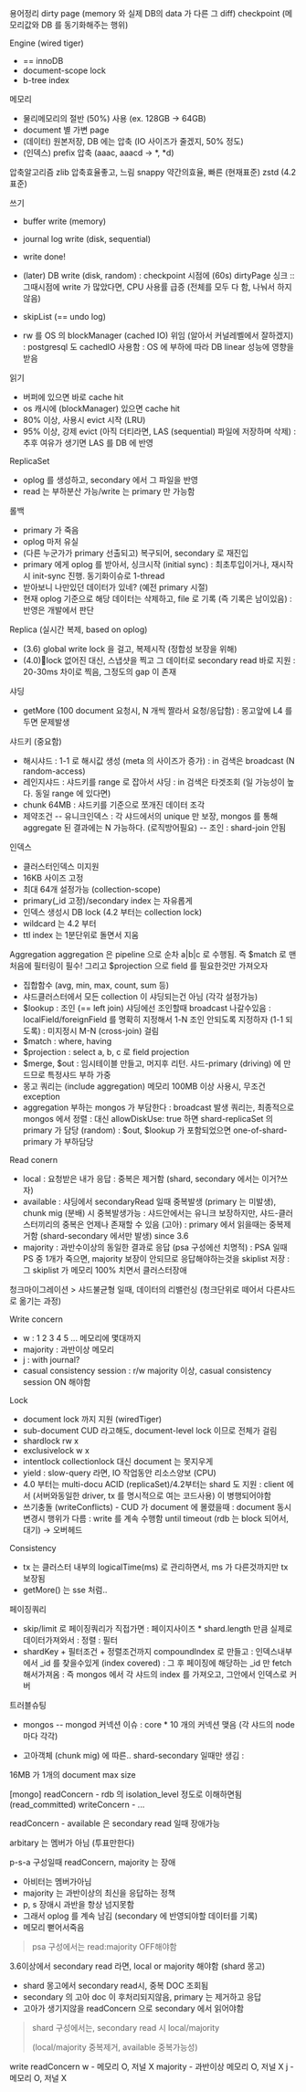 용어정리
dirty page (memory 와 실제 DB의 data 가 다른 그 diff)
checkpoint (메모리값와 DB 를 동기화해주는 행위)

Engine (wired tiger)
- == innoDB
- document-scope lock
- b-tree index

메모리
- 물리메모리의 절반 (50%) 사용 (ex. 128GB -> 64GB)
- document 별 가변 page
- (데이터) 원본저장, DB 에는 압축 (IO 사이즈가 줄겠지, 50% 정도)
- (인덱스) prefix 압축 (aaac, aaacd -> *, *d)

압축알고리즘
zlib 압축효율좋고, 느림
snappy 약간의효율, 빠른 (현재표준)
zstd (4.2 표준)

쓰기
- buffer write (memory)
- journal log write (disk, sequential)
- write done!
- (later) DB write (disk, random)
: checkpoint 시점에 (60s) dirtyPage 싱크
:: 그때시점에 write 가 많았다면, CPU 사용률 급증 (전체를 모두 다 함, 나눠서 하지 않음)

- skipList (== undo log)
- rw 를 OS 의 blockManager (cached IO) 위임 (알아서 커널레벨에서 잘하겠지)
: postgresql 도 cachedIO 사용함
: OS 에 부하에 따라 DB linear 성능에 영향을받음

읽기
- 버퍼에 있으면 바로 cache hit
- os 캐시에 (blockManager) 있으면 cache hit
- 80% 이상, 사용시 evict 시작 (LRU)
- 95% 이상, 강제 evict (아직 더티라면, LAS (sequential) 파일에 저장하며 삭제)
: 추후 여유가 생기면 LAS 를 DB 에 반영

ReplicaSet
- oplog 를 생성하고, secondary 에서 그 파일을 반영
- read 는 부하분산 가능/write 는 primary 만 가능함

롤백
- primary 가 죽음
- oplog 마저 유실
- (다른 누군가가 primary 선출되고) 복구되어, secondary 로 재진입
- primary 에게 oplog 를 받아서, 싱크시작 (initial sync)
: 최초투입이거나, 재시작시 init-sync 진행. 동기화이슈로 1-thread
- 받아보니 나만있던 데이터가 있네? (예전 primary 시절)
- 현재 oplog 기준으로 해당 데이터는 삭제하고, file 로 기록 (즉 기록은 남이있음)
: 반영은 개발에서 판단

Replica (실시간 복제, based on oplog)
- (3.6) global write lock 을 걸고, 복제시작 (정합성 보장을 위해)
- (4.0)lock 없어진 대신, 스냅샷을 찍고 그 데이터로 secondary read 바로 지원
: 20-30ms 차이로 찍음, 그정도의 gap 이 존재

샤딩
- getMore (100 document 요청시, N 개씩 짤라서 요청/응답함)
: 몽고앞에 L4 를 두면 문제발생

샤드키 (중요함)
- 해시샤드
: 1-1 로 해시값 생성 (meta 의 사이즈가 증가)
: in 검색은 broadcast (N random-access)
- 레인지샤드
: 샤드키를 range 로 잡아서 샤딩
: in 검색은 타겟조회 (일 가능성이 높다. 동일 range 에 있다면)
- chunk 64MB
: 샤드키를 기준으로 쪼개진 데이터 조각
- 제약조건
-- 유니크인덱스
: 각 샤드에서의 unique 만 보장, mongos 를 통해 aggregate 된 결과에는 N 가능하다. (로직방어필요)
-- 조인
: shard-join 안됨

인덱스
- 클러스터인덱스 미지원
- 16KB 사이즈 고정
- 최대 64개 설정가능 (collection-scope)
- primary(_id 고정)/secondary index 는 자유롭게
- 인덱스 생성시 DB lock (4.2 부터는 collection lock)
- wildcard 는 4.2 부터
- ttl index 는 1분단위로 돌면서 지움

Aggregation
aggregation 은 pipeline 으로 순차 a|b|c 로 수행됨. 즉 $match 로 맨처음에 필터링이 필수!
그리고 $projection 으로 field 를 필요한것만 가져오자

- 집합함수 (avg, min, max, count, sum 등)
- 샤드클러스터에서 모든 collection 이 샤딩되는건 아님 (각각 설정가능)
- $lookup
: 조인 (== left join) 샤딩에선 조인할때 broadcast 나갈수있음
: localField/foreignField 를 명확히 지정해서 1-N 조인 안되도록 지정하자 (1-1 되도록)
: 미지정시 M-N (cross-join) 걸림
- $match
: where, having
- $projection
: select a, b, c 로 field projection
- $merge, $out
: 임시테이블 만들고, 머지후 리턴. 샤드-primary (driving) 에 만드므로 특정샤드 부하 가중
- 몽고 쿼리는 (include aggregation) 메모리 100MB 이상 사용시, 무조건 exception
- aggregation 부하는 mongos 가 부담한다
: broadcast 발생 쿼리는, 최종적으로 mongos 에서 정렬
: 대신 allowDiskUse: true 하면 shard-replicaSet 의 primary 가 담당 (random)
: $out, $lookup 가 포함되었으면 one-of-shard-primary 가 부하담당

Read conern
- local
: 요청받은 내가 응답
: 중복은 제거함 (shard, secondary 에서는 이거?쓰자)
- available
: 샤딩에서 secondaryRead 일때 중복발생 (primary 는 미발생), chunk mig (분배) 시 중복발생가능
: 샤드안에서는 유니크 보장하지만, 샤드-클러스터끼리의 중복은 언제나 존재할 수 있음 (고아)
: primary 에서 읽을때는 중복제거함 (shard-secondary 에서만 발생) since 3.6
- majority
: 과반수이상의 동일한 결과로 응답 (psa 구성에선 치명적)
: PSA 일때 PS 중 1개가 죽으면, majority 보장이 안되므로 응답해야하는것을 skiplist 저장
: 그 skiplist 가 메모리 100% 치면서 클러스터장애

청크마이그레이션 > 샤드불균형 일때, 데이터의 리밸런싱 (청크단위로 떼어서 다른샤드로 옮기는 과정)


Write concern
- w
: 1 2 3 4 5 ... 메모리에 몇대까지
- majority
: 과반이상 메모리
- j
: with journal?
- casual consistency session
: r/w majority 이상, casual consistency session ON 해야함

Lock
- document lock 까지 지원 (wiredTiger)
- sub-document CUD 라고해도, document-level lock 이므로 전체가 걸림
- shardlock rw x
- exclusivelock w x
- intentlock collectionlock 대신 document 는 못지우게
- yield
: slow-query 라면, IO 작업동안 리소스양보 (CPU)
- 4.0 부터는 multi-docu ACID (replicaSet)/4.2부터는 shard 도 지원
: client 에서 (서버와동일한 driver, tx 를 명시적으로 여는 코드사용) 이 병행되어야함
- 쓰기충돌 (writeConflicts) - CUD 가 document 에 몰렸을때
: document 동시변경시 행위가 다름
: write 를 계속 수행함 until timeout (rdb 는 block 되어서, 대기) -> 오버헤드

Consistency
- tx 는 클러스터 내부의 logicalTime(ms) 로 관리하면서, ms 가 다른것까지만 tx 보장됨
- getMore() 는 sse 처럼..

페이징쿼리
- skip/limit 로 페이징쿼리가 직접가면
: 페이지사이즈 * shard.length 만큼 실제로 데이터가져와서
: 정렬
: 필터
- shardKey + 필터조건 + 정렬조건까지 compoundIndex 로 만들고
: 인덱스내부에서 _id 를 찾을수있게 (index covered)
: 그 후 페이징에 해당하는 _id 만 fetch 해서가져옴
: 즉 mongos 에서 각 샤드의 index 를 가져오고, 그안에서 인덱스로 커버


트러블슈팅
- mongos -- mongod 커넥션 이슈
: core * 10 개의 커넥션 맺음 (각 샤드의 node 마다 각각)

- 고아객체 (chunk mig) 에 따른.. shard-secondary 일때만 생김
: 

16MB 가 1개의 document max size




[mongo]
readConcern - rdb 의 isolation_level 정도로 이해하면됨 (read_committed)
writeConcern - ...

readConcern - available 은
secondary read 일때 장애가능

arbitary 는 멤버가 아님 (투표만한다)

p-s-a 구성일때 readConcern, majority 는 장애
- 아비터는 멤버가아님
- majority 는 과반이상의 최신을 응답하는 정책
- p, s 장애시 과반을 항상 넘지못함
- 그래서 oplog 를 계속 남김 (secondary 에 반영되야할 데이터를 기록)
- 메모리 뻗어서죽음
> psa 구성에서는 read:majority OFF해야함

3.6이상에서 secondary read 라면, local or majority 해야함 (shard 몽고)
- shard 몽고에서 secondary read시, 중복 DOC 조회됨
- secondary 의 고아 doc 이 후처리되지않음, primary 는 제거하고 응답
- 고아가 생기지않을 readConcern 으로 secondary 에서 읽어야함
> shard 구성에서는, secondary read 시 local/majority
>
> (local/majority 중복제거, available 중복가능성)

write readConcern
w - 메모리 O, 저널 X
majority - 과반이상 메모리 O, 저널 X
j - 메모리 O, 저널 X